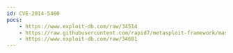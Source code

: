 ```yaml
---
id: CVE-2014-5460
pocs:
    - https://www.exploit-db.com/raw/34514
    - https://raw.githubusercontent.com/rapid7/metasploit-framework/master/modules/exploits/unix/webapp/wp_slideshowgallery_upload.rb
    - https://www.exploit-db.com/raw/34681
---
```

